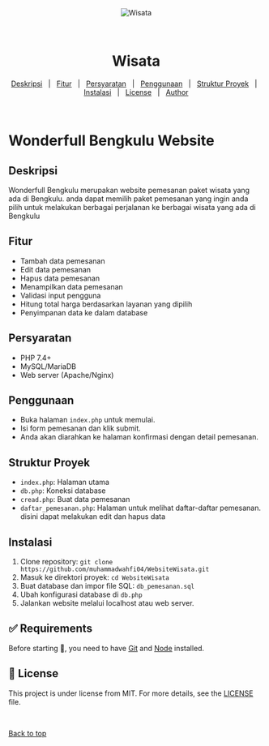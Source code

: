 <div align="center" id="top"> 
  <img src="./.github/app.gif" alt="Wisata" />

  &#xa0;

  <!-- <a href="https://wisata.netlify.app">Demo</a> -->
</div>

<h1 align="center">Wisata</h1>

<p align="center">
  <!-- <img alt="Github top language" src="https://img.shields.io/github/languages/top/{{muhammadwahfi04}}/wisata?color=56BEB8">

  <!-- <img alt="Github language count" src="https://img.shields.io/github/languages/count/{{https://github.com/muhammadwahfi04/WebsiteWisata.git}}/wisata?color=56BEB8"> -->

  <!-- <img alt="Github issues" src="https://img.shields.io/github/issues/{{YOUR_GITHUB_USERNAME}}/wisata?color=56BEB8" /> -->

  <!-- <img alt="Github forks" src="https://img.shields.io/github/forks/{{YOUR_GITHUB_USERNAME}}/wisata?color=56BEB8" /> -->

  <!-- <img alt="Github stars" src="https://img.shields.io/github/stars/{{YOUR_GITHUB_USERNAME}}/wisata?color=56BEB8" /> --> 
</p>

<!-- Status -->

<!-- <h4 align="center"> 
	🚧  Wisata 🚀 Under construction...  🚧
</h4> 

<hr> -->

<p align="center">
  <a href="#Deskripsi">Deskripsi</a> &#xa0; | &#xa0; 
  <a href="#Fitur">Fitur</a> &#xa0; | &#xa0;
  <a href="#Persyaratan">Persyaratan</a> &#xa0; | &#xa0;
  <a href="#Penggunaan">Penggunaan</a> &#xa0; | &#xa0;
  <a href="#Struktur Proyek">Struktur Proyek</a> &#xa0; | &#xa0;
  <a href="#Instalasi">Instalasi</a> &#xa0; | &#xa0;
  <a href="#memo-license">License</a> &#xa0; | &#xa0;
  <a href="https://github.com/{{muhammadwahfi04}}" target="_blank">Author</a>
</p>

<br>

# Wonderfull Bengkulu Website

## Deskripsi
Wonderfull Bengkulu merupakan website pemesanan paket wisata yang ada di Bengkulu. anda dapat memilih paket pemesanan yang ingin anda pilih untuk melakukan berbagai perjalanan ke berbagai wisata yang ada di Bengkulu

## Fitur
- Tambah data pemesanan
- Edit data pemesanan
- Hapus data pemesanan
- Menampilkan data pemesanan
- Validasi input pengguna
- Hitung total harga berdasarkan layanan yang dipilih
- Penyimpanan data ke dalam database

## Persyaratan
- PHP 7.4+
- MySQL/MariaDB
- Web server (Apache/Nginx)

## Penggunaan
- Buka halaman `index.php` untuk memulai.
- Isi form pemesanan dan klik submit.
- Anda akan diarahkan ke halaman konfirmasi dengan detail pemesanan.

## Struktur Proyek
- `index.php`: Halaman utama
- `db.php`: Koneksi database
- `cread.php`: Buat data pemesanan
- `daftar_pemesanan.php`: Halaman untuk melihat daftar-daftar pemesanan. disini dapat melakukan edit dan hapus data

## Instalasi
1. Clone repository: `git clone https://github.com/muhammadwahfi04/WebsiteWisata.git`
2. Masuk ke direktori proyek: `cd WebsiteWisata`
3. Buat database dan impor file SQL: `db_pemesanan.sql`
4. Ubah konfigurasi database di `db.php`
5. Jalankan website melalui localhost atau web server.


## :white_check_mark: Requirements ##

Before starting :checkered_flag:, you need to have [Git](https://git-scm.com) and [Node](https://nodejs.org/en/) installed.


## :memo: License ##

This project is under license from MIT. For more details, see the [LICENSE](LICENSE.md) file.


&#xa0;

<a href="#top">Back to top</a>
